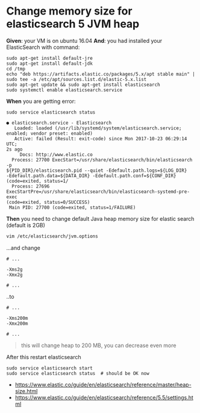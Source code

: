 # Change memory size for elasticsearch 5 JVM heap


**Given**: your VM is on  ubuntu 16.04 
**And**: you had installed your ElasticSearch with command:

```
sudo apt-get install default-jre
sudo apt-get install default-jdk
cd /tmp
echo "deb https://artifacts.elastic.co/packages/5.x/apt stable main" |
sudo tee -a /etc/apt/sources.list.d/elastic-5.x.list
sudo apt-get update && sudo apt-get install elasticsearch
sudo systemctl enable elasticsearch.service
```

**When** you are getting error:


```
sudo service elasticsearch status

● elasticsearch.service - Elasticsearch
   Loaded: loaded (/usr/lib/systemd/system/elasticsearch.service;
enabled; vendor preset: enabled)
   Active: failed (Result: exit-code) since Mon 2017-10-23 06:29:14 UTC;
2s ago
     Docs: http://www.elastic.co
  Process: 27700 ExecStart=/usr/share/elasticsearch/bin/elasticsearch -p
${PID_DIR}/elasticsearch.pid --quiet -Edefault.path.logs=${LOG_DIR}
-Edefault.path.data=${DATA_DIR} -Edefault.path.conf=${CONF_DIR}
(code=exited, status=1/
  Process: 27696
ExecStartPre=/usr/share/elasticsearch/bin/elasticsearch-systemd-pre-exec
(code=exited, status=0/SUCCESS)
 Main PID: 27700 (code=exited, status=1/FAILURE)
```

**Then** you need to change default Java heap  memory size  for elastic
search (default is 2GB)


```bash
vim /etc/elasticsearch/jvm.options
```

...and change

```
# ...

-Xms2g
-Xmx2g

# ...
```

..to

```
# ...

-Xms200m
-Xmx200m

# ...
```

> this will change heap to 200 MB, you can decrease even more 


After this restart elasticsearch

```
sudo service elasticsearch start
sudo service elasticsearch status  # should be OK now
```


* https://www.elastic.co/guide/en/elasticsearch/reference/master/heap-size.html
* https://www.elastic.co/guide/en/elasticsearch/reference/5.5/settings.html

